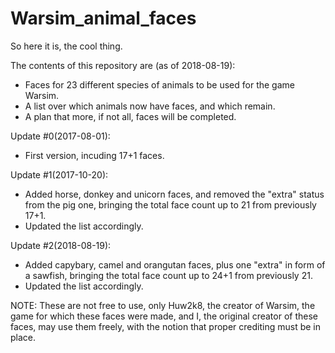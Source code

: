 # Warsim_animal_faces

So here it is, the cool thing.

The contents of this repository are (as of 2018-08-19):
- Faces for 23 different species of animals to be used for the game Warsim.
- A list over which animals now have faces, and which remain.
- A plan that more, if not all, faces will be completed.

Update #0(2017-08-01):
- First version, incuding 17+1 faces.  

Update #1(2017-10-20):
- Added horse, donkey and unicorn faces, and removed the "extra" status from the pig one, bringing the total face count up to 21 from previously 17+1.
- Updated the list accordingly.

Update #2(2018-08-19):
- Added capybary, camel and orangutan faces, plus one "extra" in form of a sawfish, bringing the total face count up to 24+1 from previously 21.
- Updated the list accordingly.

NOTE: These are not free to use, only Huw2k8, the creator of Warsim, the game for which these faces were made, 
      and I, the original creator of these faces, may use them freely, with the notion that proper crediting must be in place.
